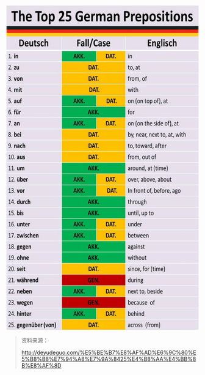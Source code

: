 ![常用介词](./images/常用介词.jpg)

> 资料来源：
>
> http://deyudeguo.com/%E5%BE%B7%E8%AF%AD%E6%9C%80%E5%B8%B8%E7%94%A8%E7%9A%8425%E4%B8%AA%E4%BB%8B%E8%AF%8D